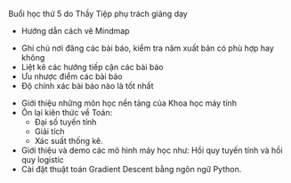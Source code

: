 ﻿Buổi học thứ 5 do Thầy Tiệp phụ trách giảng dạy
- Hướng dẫn cách vẽ Mindmap
+ Ghi chú nơi đăng các bài báo, kiểm tra năm xuất bản có phù hợp hay không 
+ Liệt kê các hướng tiếp cận các bài báo
+ Ưu nhược điểm các bài báo 
+ Độ chính xác bài báo nào là tốt nhất
- Giới thiệu những môn học nền tảng của Khoa học máy tính 
- Ôn lại kiên thức về Toán:
  + Đại số tuyến tính
  + Giải tích
  + Xác suất thống kê.
- Giới thiệu và demo các mô hình máy học như: Hồi quy tuyến tính và hồi quy logistic
- Cài đặt thuật toán Gradient Descent bằng ngôn ngữ Python.
